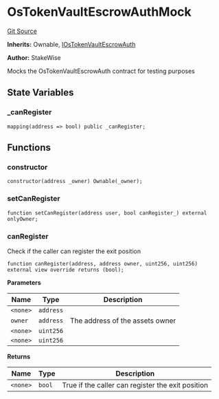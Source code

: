 # OsTokenVaultEscrowAuthMock
[Git Source](https://github.com/stakewise/v3-core/blob/c4059a64871829ca60ea58f054baf8eb13d3572a/contracts/mocks/OsTokenVaultEscrowAuthMock.sol)

**Inherits:**
Ownable, [IOsTokenVaultEscrowAuth](/contracts/interfaces/IOsTokenVaultEscrowAuth.sol/interface.IOsTokenVaultEscrowAuth.md)

**Author:**
StakeWise

Mocks the OsTokenVaultEscrowAuth contract for testing purposes


## State Variables
### _canRegister

```solidity
mapping(address => bool) public _canRegister;
```


## Functions
### constructor


```solidity
constructor(address _owner) Ownable(_owner);
```

### setCanRegister


```solidity
function setCanRegister(address user, bool canRegister_) external onlyOwner;
```

### canRegister

Check if the caller can register the exit position


```solidity
function canRegister(address, address owner, uint256, uint256) external view override returns (bool);
```
**Parameters**

|Name|Type|Description|
|----|----|-----------|
|`<none>`|`address`||
|`owner`|`address`|The address of the assets owner|
|`<none>`|`uint256`||
|`<none>`|`uint256`||

**Returns**

|Name|Type|Description|
|----|----|-----------|
|`<none>`|`bool`|True if the caller can register the exit position|


